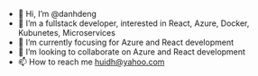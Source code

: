 - 👋 Hi, I’m @danhdeng
- 👀 I’m a fullstack developer, interested in React, Azure, Docker, Kubunetes, Microservices
- 🌱 I’m currently focusing for Azure and React development
- 💞️ I’m looking to collaborate on Azure and React development
- 📫 How to reach me huidh@yahoo.com

<!---
danhdeng/danhdeng is a ✨ special ✨ repository because its `README.md` (this file) appears on your GitHub profile.
You can click the Preview link to take a look at your changes.
--->
